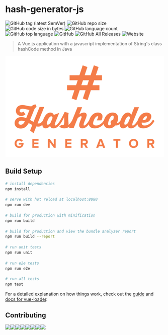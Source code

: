 # hash-generator-js

![GitHub tag (latest SemVer)](https://img.shields.io/github/tag/mariazevedo88/hash-generator-js.svg) ![GitHub repo size](https://img.shields.io/github/repo-size/mariazevedo88/hash-generator-js.svg) ![GitHub code size in bytes](https://img.shields.io/github/languages/code-size/mariazevedo88/hash-generator-js.svg) ![GitHub language count](https://img.shields.io/github/languages/count/mariazevedo88/hash-generator-js.svg) ![GitHub top language](https://img.shields.io/github/languages/top/mariazevedo88/hash-generator-js.svg) ![GitHub](https://img.shields.io/github/license/mariazevedo88/hash-generator-js.svg) ![GitHub All Releases](https://img.shields.io/github/downloads/mariazevedo88/hash-generator-js/total.svg) ![Website](https://img.shields.io/website/https/mariazevedo88.github.io/hash-generator-js.svg)

> A Vue.js application with a javascript implementation of String's class hashCode method in Java

![Logo do projeto](src/assets/logo_small.png)

## Build Setup

``` bash
# install dependencies
npm install

# serve with hot reload at localhost:8080
npm run dev

# build for production with minification
npm run build

# build for production and view the bundle analyzer report
npm run build --report

# run unit tests
npm run unit

# run e2e tests
npm run e2e

# run all tests
npm test
```

For a detailed explanation on how things work, check out the [guide](http://vuejs-templates.github.io/webpack/) and [docs for vue-loader](http://vuejs.github.io/vue-loader).

## Contributing

[![](https://sourcerer.io/fame/mariazevedo88/mariazevedo88/hash-generator-js/images/0)](https://sourcerer.io/fame/mariazevedo88/mariazevedo88/hash-generator-js/links/0)[![](https://sourcerer.io/fame/mariazevedo88/mariazevedo88/hash-generator-js/images/1)](https://sourcerer.io/fame/mariazevedo88/mariazevedo88/hash-generator-js/links/1)[![](https://sourcerer.io/fame/mariazevedo88/mariazevedo88/hash-generator-js/images/2)](https://sourcerer.io/fame/mariazevedo88/mariazevedo88/hash-generator-js/links/2)[![](https://sourcerer.io/fame/mariazevedo88/mariazevedo88/hash-generator-js/images/3)](https://sourcerer.io/fame/mariazevedo88/mariazevedo88/hash-generator-js/links/3)[![](https://sourcerer.io/fame/mariazevedo88/mariazevedo88/hash-generator-js/images/4)](https://sourcerer.io/fame/mariazevedo88/mariazevedo88/hash-generator-js/links/4)[![](https://sourcerer.io/fame/mariazevedo88/mariazevedo88/hash-generator-js/images/5)](https://sourcerer.io/fame/mariazevedo88/mariazevedo88/hash-generator-js/links/5)[![](https://sourcerer.io/fame/mariazevedo88/mariazevedo88/hash-generator-js/images/6)](https://sourcerer.io/fame/mariazevedo88/mariazevedo88/hash-generator-js/links/6)[![](https://sourcerer.io/fame/mariazevedo88/mariazevedo88/hash-generator-js/images/7)](https://sourcerer.io/fame/mariazevedo88/mariazevedo88/hash-generator-js/links/7)
